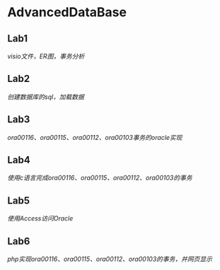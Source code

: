 # AdvancedDataBase

## Lab1
*visio文件，ER图，事务分析*

## Lab2
*创建数据库的sql，加载数据*

## Lab3
*ora00116、ora00115、ora00112、ora00103事务的oracle实现*

## Lab4
*使用c语言完成ora00116、ora00115、ora00112、ora00103的事务*

## Lab5
*使用Access访问Oracle*

## Lab6
*php实现ora00116、ora00115、ora00112、ora00103的事务，并网页显示*
